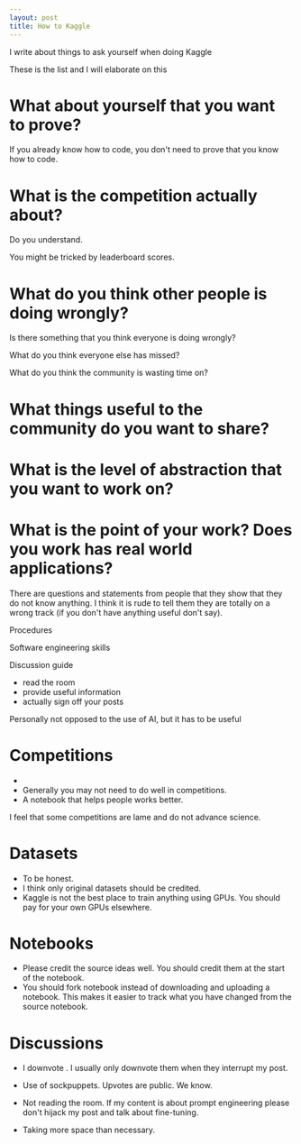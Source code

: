 ```yaml
---
layout: post
title: How to Kaggle
---
```

I write about things to ask yourself when doing Kaggle


These is the list and I will elaborate on this

# What about yourself that you want to prove?

If you already know how to code, you don't need to prove that you know how to code.


# What is the competition actually about?

Do you understand.

You might be tricked by leaderboard scores.



# What do you think other people is doing wrongly?

Is there something that you think everyone is doing wrongly?

What do you think everyone else has missed?

What do you think the community is wasting time on?


# What things useful to the community do you want to share?


# What is the level of abstraction that you want to work on?




# What is the point of your work? Does you work has real world applications?  


There are questions and statements from people that they show that they do not know anything. I think it is rude to tell them they are totally on a wrong track (if you don't have anything useful don't say).

Procedures 

Software engineering skills

Discussion guide
- read the room
- provide useful information
- actually sign off your posts

Personally not opposed to the use of AI, but it has to be useful


# Competitions

- 
- Generally you may not need to do well in competitions.
- A notebook that helps people works better.

I feel that some competitions are lame and do not advance science.


# Datasets

- To be honest. 
- I think only original datasets should be credited.
- Kaggle is not the best place to train anything using GPUs. You should pay for your own GPUs elsewhere.


# Notebooks

- Please credit the source ideas well. You should credit them at the start of the notebook.
- You should fork notebook instead of downloading and uploading a notebook. This makes it easier to track what you have changed from the source notebook.


# Discussions

- I downvote . I usually only downvote them when they interrupt my post.
- Use of sockpuppets. Upvotes are public. We know.

- Not reading the room. If my content is about prompt engineering please don't hijack my post and talk about fine-tuning.
- Taking more space than necessary.
